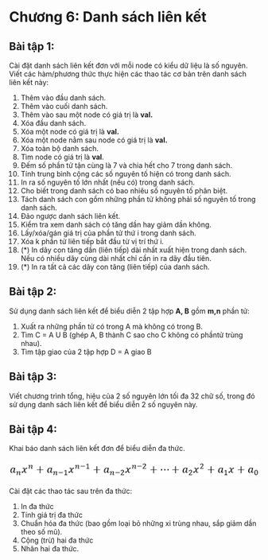 # Chương 6: Danh sách liên kết

## Bài tập 1:

Cài đặt danh sách liên kết đơn với mỗi node có kiểu dữ liệu là số nguyên. Viết các hàm/phương thức thực hiện các thao tác cơ bản trên danh sách liên kết này:

1. Thêm vào đầu danh sách.
2. Thêm vào cuối danh sách.
3. Thêm vào sau một node có giá trị là **val.**
4. Xóa đầu danh sách.
5. Xóa một node có giá trị là **val.**
6. Xóa một node nằm sau node có giá trị là **val.**
7. Xóa toàn bộ danh sách.
8. Tìm node có giá trị là **val**.
9. Đếm số phần tử tận cùng là 7 và chia hết cho 7 trong danh sách.
10. Tính trung bình cộng các số nguyên tố hiện có trong danh sách.
11. In ra số nguyên tố lớn nhất \(nếu có\) trong danh sách.
12. Cho biết trong danh sách có bao nhiêu số nguyên tố phân biệt.
13. Tách danh sách con gồm những phần tử không phải số nguyên tố trong danh sách.
14. Đảo ngược danh sách liên kết.
15. Kiểm tra xem danh sách có tăng dần hay giảm dần không.
16. Lấy/xóa/gán giá trị của phần tử thứ i trong danh sách.
17. Xóa k phần tử liên tiếp bắt đầu từ vị trí thứ i.
18. \(\*\) In dãy con tăng dần \(liên tiếp\) dài nhất xuất hiện trong danh sách. Nếu có nhiều dãy cùng dài nhất chỉ cần in ra dãy đầu tiên.
19. \(\*\) In ra tất cả các dãy con tăng \(liên tiếp\) của danh sách.

## Bài tập 2:

Sử dụng danh sách liên kết để biểu diễn 2 tập hợp **A, B** gồm **m,n** phần tử:

1. Xuất ra những phần tử có trong A mà không có trong B.
2. Tìm C = A U B \(ghép A, B thành C sao cho C không có phầntử trùng nhau\).
3. Tìm tập giao của 2 tập hợp D = A  giao B

## Bài tập 3:

Viết chương trình tổng, hiệu của 2 số nguyên lớn tối đa 32 chữ số, trong đó sử dụng danh sách liên kết để biểu diễn 2 số nguyên này.

## Bài tập 4:

Khai báo danh sách liên kết đơn để biểu diễn đa thức.

![](/assets/dslkbt04.PNG)

Cài đặt các thao tác sau trên đa thức:

1. In đa thức
2. Tính giá trị đa thức
3. Chuẩn hóa đa thức \(bao gồm loại bỏ những xi trùng nhau, sắp giảm dần theo số mũ\).
4. Cộng \(trừ\) hai đa thức
5. Nhân hai đa thức.




